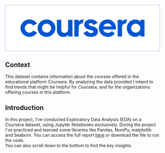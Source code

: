 ![Coursera Banner](https://raw.githubusercontent.com/Plasma1992/CourseraProject/main/coursera_banner.png)

## Context  
This dataset contains information about the courses offered in the educational platform Coursera. By analyzing the data provided I intend to find trends that might be helpful for Coursera, and for the organizations offering courses in this platform.  

## Introduction  
In this project, I've conducted Exploratory Data Analysis (EDA) on a Coursera dataset, using Jupyter Notebooks exclusively. During the project I've practiced and learned some libraries like Pandas, NumPy, matplotlib and Seaborn. You can access the full report <a href="https://github.com/Plasma1992/CourseraProject/blob/main/Report%20project_coursera.ipynb">here</a> or download the file to run the code.  
You can also scroll down to the bottom to find the key insights.
